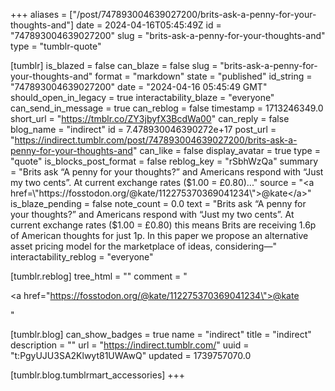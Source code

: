 +++
aliases = ["/post/747893004639027200/brits-ask-a-penny-for-your-thoughts-and"]
date = 2024-04-16T05:45:49Z
id = "747893004639027200"
slug = "brits-ask-a-penny-for-your-thoughts-and"
type = "tumblr-quote"

[tumblr]
is_blazed = false
can_blaze = false
slug = "brits-ask-a-penny-for-your-thoughts-and"
format = "markdown"
state = "published"
id_string = "747893004639027200"
date = "2024-04-16 05:45:49 GMT"
should_open_in_legacy = true
interactability_blaze = "everyone"
can_send_in_message = true
can_reblog = false
timestamp = 1713246349.0
short_url = "https://tmblr.co/ZY3jbyfX3BcdWa00"
can_reply = false
blog_name = "indirect"
id = 7.478930046390272e+17
post_url = "https://indirect.tumblr.com/post/747893004639027200/brits-ask-a-penny-for-your-thoughts-and"
can_like = false
display_avatar = true
type = "quote"
is_blocks_post_format = false
reblog_key = "rSbhWzQa"
summary = "Brits ask “A penny for your thoughts?” and Americans respond with “Just my two cents”. At current exchange rates ($1.00 = £0.80)..."
source = "<a href=\"https://fosstodon.org/@kate/112275370369041234\">@kate</a>"
is_blaze_pending = false
note_count = 0.0
text = "Brits ask “A penny for your thoughts?” and Americans respond with “Just my two cents”. At current exchange rates ($1.00 = £0.80) this means Brits are receiving 1.6p of American thoughts for just 1p. In this paper we propose an alternative asset pricing model for the marketplace of ideas, considering—"
interactability_reblog = "everyone"

[tumblr.reblog]
tree_html = ""
comment = "<p><a href=\"https://fosstodon.org/@kate/112275370369041234\">@kate</a></p>"

[tumblr.blog]
can_show_badges = true
name = "indirect"
title = "indirect"
description = ""
url = "https://indirect.tumblr.com/"
uuid = "t:PgyUJU3SA2Klwyt81UWAwQ"
updated = 1739757070.0

[tumblr.blog.tumblrmart_accessories]
+++
